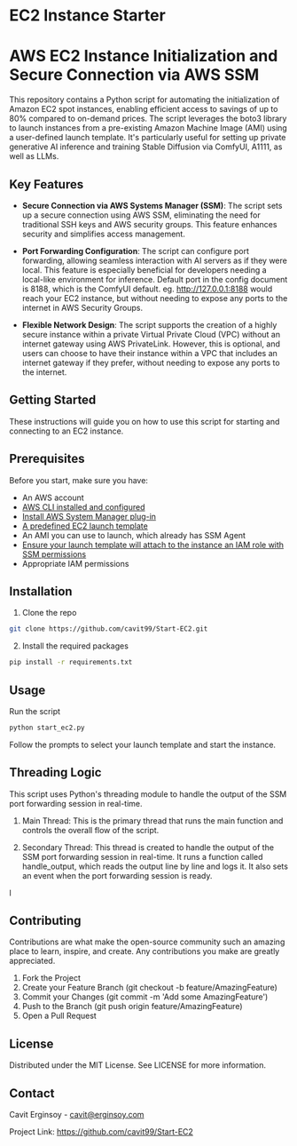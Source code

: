 # EC2 Instance Starter

# AWS EC2 Instance Initialization and Secure Connection via AWS SSM

This repository contains a Python script for automating the initialization of Amazon EC2 spot instances, enabling efficient access to savings of up to 80% compared to on-demand prices. The script leverages the boto3 library to launch instances from a pre-existing Amazon Machine Image (AMI) using a user-defined launch template. It's particularly useful for setting up private generative AI inference and training Stable Diffusion via ComfyUI, A1111, as well as LLMs.

## Key Features

- **Secure Connection via AWS Systems Manager (SSM)**: The script sets up a secure connection using AWS SSM, eliminating the need for traditional SSH keys and AWS security groups. This feature enhances security and simplifies access management.

- **Port Forwarding Configuration**: The script can configure port forwarding, allowing seamless interaction with AI servers as if they were local. This feature is especially beneficial for developers needing a local-like environment for inference. Default port in the config document is 8188, which is the ComfyUI default. eg. http://127.0.0.1:8188 would reach your EC2 instance, but without needing to expose any ports to the internet in AWS Security Groups.

- **Flexible Network Design**: The script supports the creation of a highly secure instance within a private Virtual Private Cloud (VPC) without an internet gateway using AWS PrivateLink. However, this is optional, and users can choose to have their instance within a VPC that includes an internet gateway if they prefer, without needing to expose any ports to the internet.

## Getting Started

These instructions will guide you on how to use this script for starting and connecting to an EC2 instance.

## Prerequisites

Before you start, make sure you have:

- An AWS account
- [AWS CLI installed and configured](https://docs.aws.amazon.com/cli/latest/userguide/getting-started-install.html)
- [Install AWS System Manager plug-in](https://docs.aws.amazon.com/systems-manager/latest/userguide/session-manager-working-with-install-plugin.html)
- [A predefined EC2 launch template](https://docs.aws.amazon.com/AWSEC2/latest/UserGuide/create-launch-template.html)
- An AMI you can use to launch, which already has SSM Agent
- [Ensure your launch template will attach to the instance an IAM role with SSM permissions](https://docs.aws.amazon.com/systems-manager/latest/userguide/session-manager-getting-started-instance-profile.html)
- Appropriate IAM permissions


## Installation

1. Clone the repo
```sh
git clone https://github.com/cavit99/Start-EC2.git
```


2. Install the required packages
```sh
pip install -r requirements.txt
```

## Usage

Run the script
```sh
python start_ec2.py
```

Follow the prompts to select your launch template and start the instance.

## Threading Logic

This script uses Python's threading module to handle the output of the SSM port forwarding session in real-time. 

1. Main Thread: This is the primary thread that runs the main function and controls the overall flow of the script.

2. Secondary Thread: This thread is created to handle the output of the SSM port forwarding session in real-time. It runs a function called handle_output, which reads the output line by line and logs it. It also sets an event when the port forwarding session is ready.



l

## Contributing

Contributions are what make the open-source community such an amazing place to learn, inspire, and create. Any contributions you make are greatly appreciated.

1. Fork the Project
2. Create your Feature Branch (git checkout -b feature/AmazingFeature)
3. Commit your Changes (git commit -m 'Add some AmazingFeature')
4. Push to the Branch (git push origin feature/AmazingFeature)
5. Open a Pull Request

## License

Distributed under the MIT License. See LICENSE for more information.

## Contact

Cavit Erginsoy - cavit@erginsoy.com

Project Link: https://github.com/cavit99/Start-EC2
